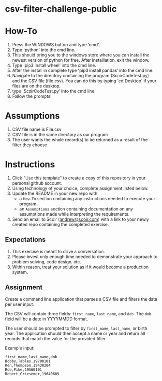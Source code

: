 # csv-filter-challenge-public


# How-To
   1. Press the WINDOWS button and type 'cmd'.
   2. Type 'python' into the cmd line.
   3. This should bring you to the windows store where you can install the newest version of python for free. After installiation, exit the window.
   4. Type 'pip3 install wheel' into the cmd line.
   5. After the install in complete type 'pip3 install pandas' into the cmd line.
   6. Navigate to the directory containing the program (ScoirCodeTest.py) and the CSV file (file.csv). You can do this by typing 'cd Desktop' if your files are on the desktop.
   7. type 'ScoirCodeTest.py' into the cmd line.
   8. Follow the prompts!

# Assumptions
   1. CSV file name is File.csv
   2. CSV file is in the same directory as our program
   3. The user wants the whole record(s) to be returned as a result of the filter they choose


# Instructions
1. Click "Use this template" to create a copy of this repository in your personal github account.  
1. Using technology of your choice, complete assignment listed below.
1. Update the README in your new repo with:
    * a `How-To` section containing any instructions needed to execute your program.
    * an `Assumptions` section containing documentation on any assumptions made while interpreting the requirements.
1. Send an email to Scoir (andrew@scoir.com) with a link to your newly created repo containing the completed exercise.

## Expectations
1. This exercise is meant to drive a conversation. 
1. Please invest only enough time needed to demonstrate your approach to problem solving, code design, etc.
1. Within reason, treat your solution as if it would become a production system.

## Assignment
Create a command line application that parses a CSV file and filters the data per user input.

The CSV will contain three fields: `first_name`, `last_name`, and `dob`. The `dob` field will be a date in YYYYMMDD format.

The user should be prompted to filter by `first_name`, `last_name`, or birth year. The application should then accept a name or year and return all records that match the value for the provided filter. 

Example input:
```
first_name,last_name,dob
Bobby,Tables,19700101
Ken,Thompson,19430204
Rob,Pike,19560101
Robert,Griesemer,19640609
```
